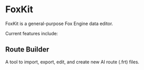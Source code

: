 # FoxKit
FoxKit is a general-purpose Fox Engine data editor.

Current features include:

## Route Builder
A tool to import, export, edit, and create new AI route (.frt) files.
